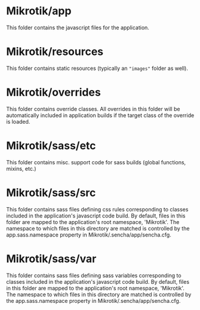 # Mikrotik/app

This folder contains the javascript files for the application.

# Mikrotik/resources

This folder contains static resources (typically an `"images"` folder as well).

# Mikrotik/overrides

This folder contains override classes. All overrides in this folder will be 
automatically included in application builds if the target class of the override
is loaded.

# Mikrotik/sass/etc

This folder contains misc. support code for sass builds (global functions, 
mixins, etc.)

# Mikrotik/sass/src

This folder contains sass files defining css rules corresponding to classes
included in the application's javascript code build.  By default, files in this 
folder are mapped to the application's root namespace, 'Mikrotik'. The
namespace to which files in this directory are matched is controlled by the
app.sass.namespace property in Mikrotik/.sencha/app/sencha.cfg. 

# Mikrotik/sass/var

This folder contains sass files defining sass variables corresponding to classes
included in the application's javascript code build.  By default, files in this 
folder are mapped to the application's root namespace, 'Mikrotik'. The
namespace to which files in this directory are matched is controlled by the
app.sass.namespace property in Mikrotik/.sencha/app/sencha.cfg. 
